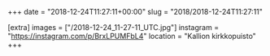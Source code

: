 +++
date = "2018-12-24T11:27:11+00:00"
slug = "2018/2018-12-24T11:27:11"

[extra]
images = ["/2018-12-24_11-27-11_UTC.jpg"]
instagram = "https://instagram.com/p/BrxLPUMFbL4"
location = "Kallion kirkkopuisto"
+++

